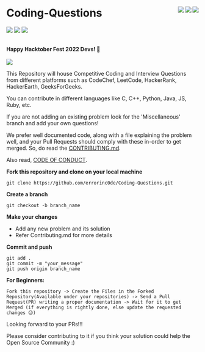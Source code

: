# Coding-Questions <img align = "right" src ="https://img.shields.io/github/watchers/errorinc0de/Coding-Questions?style=social"> <img align = "right" src ="https://img.shields.io/github/stars/errorinc0de/Coding-Questions?style=social">    <img align = "right" src ="https://img.shields.io/github/forks/errorinc0de/Coding-Questions?style=social">

<img src="https://img.shields.io/github/contributors/errorinc0de/Coding-Questions">            <img src="https://img.shields.io/github/last-commit/errorinc0de/Coding-Questions">   <img src="https://img.shields.io/github/languages/count/errorinc0de/Coding-Questions">

<p>
  <br>
  <b> Happy Hacktober Fest 2022 Devs! 🤩</b>
  <br><br>
  <img src="https://blog.tooljet.com/content/images/2022/09/Screenshot-2022-09-27-at-08.03.21.png">
</p>

This Repository will house Competitive Coding and Interview Questions from different platforms such as CodeChef, LeetCode, HackerRank, HackerEarth, GeeksForGeeks. 

You can contribute in different languages like C, C++, Python, Java, JS, Ruby, etc. 

If you are not adding an existing problem look for the 'Miscellaneous' branch and add your own questions!

We prefer well documented code, along with a file explaining the problem well, and your Pull Requests should comply with these in-order to get merged. So, do read the [CONTRIBUTING.md](https://github.com/errorinc0de/Coding-Questions/blob/main/CONTRIBUTING.md).

Also read, [CODE OF CONDUCT](https://github.com/errorinc0de/Coding-Questions/blob/main/CODE_OF_CONDUCT.md).

**Fork this repository and clone on your local machine**
```
git clone https://github.com/errorinc0de/Coding-Questions.git
```

**Create a branch**  
```
git checkout -b branch_name
```

**Make your changes**
* Add any new problem and its solution
* Refer Contributing.md for more details

**Commit and push**
```
git add .
git commit -m "your_message"
git push origin branch_name
```

**For Beginners:**
```
Fork this repository -> Create the Files in the Forked Repository(Available under your repositories) -> Send a Pull Request(PR) writing a proper documentation -> Wait for it to get Merged (if everything is rightly done, else update the requested changes 😉) 

```
  
Looking forward to your PRs!!!

Please consider contributing to it if you think your solution could help the Open Source Community :)

